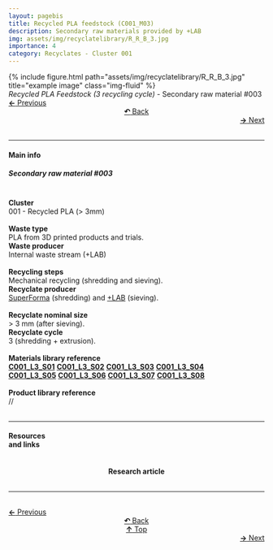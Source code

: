```yaml
---
layout: pagebis
title: Recycled PLA feedstock (C001_M03)
description: Secondary raw materials provided by +LAB
img: assets/img/recyclatelibrary/R_R_B_3.jpg
importance: 4
category: Recyclates - Cluster 001
---
```

<div class="row">
    <div class="col-sm mt-3 mt-md-0">
        {% include figure.html path="assets/img/recyclatelibrary/R_R_B_3.jpg" title="example image" class="img-fluid" %}
    </div>
</div>
<div class="caption">
    <i>Recycled PLA Feedstock (3 recycling cycle)</i> - Secondary raw material #003
</div>

<div class="row justify-content-sm-center">
    <div class="col-sm-4 mt-3 mt-md-0" style="text-align:left">
      <a href="/projects/RecLi_C001_M02/" target="_self"><b>←</b> Previous</a>
    </div>
    <div class="col-sm-4 mt-3 mt-md-0" style="text-align:center">
  <a href="/recyclatelibrary/" target="_self"><b>↶</b> Back</a>
    </div>
    <div class="col-sm-4 mt-3 mt-md-0" style="text-align:right">
        <td align="right"><a href="/projects/RecLi_C001_M04/" target="_self"><b>→</b> Next</a></td>
    </div>
</div>
<br>

<hr>
<h4><b>Main info</b></h4>
<h5>Secondary raw material #003</h5>

<br>

<div class="row justify-content-sm-left">
    <div class="col-sm-3 mt-3 mt-md-0" style="text-align:left">
        <b>Cluster</b>
    </div>
    <div class="col-sm-9 mt-3 mt-md-0" style="text-align:left">
        001 - Recycled PLA (> 3mm)
    </div>
</div>
<br>

<div class="row justify-content-sm-left">
    <div class="col-sm-3 mt-3 mt-md-0" style="text-align:left">
        <b>Waste type</b>
    </div>
    <div class="col-sm-9 mt-3 mt-md-0" style="text-align:left">
        PLA from 3D printed products and trials.
    </div>
</div>
<div class="row justify-content-sm-left">
    <div class="col-sm-3 mt-3 mt-md-0" style="text-align:left">
        <b>Waste producer</b>
    </div>
    <div class="col-sm-9 mt-3 mt-md-0" style="text-align:left">
        Internal waste stream (+LAB)
    </div>
</div>
<br>

<div class="row justify-content-sm-left">
    <div class="col-sm-3 mt-3 mt-md-0" style="text-align:left">
        <b>Recycling steps</b>
    </div>
    <div class="col-sm-9 mt-3 mt-md-0" style="text-align:left">
        Mechanical recycling (shredding and sieving).
    </div>
</div>
<div class="row justify-content-sm-left">
    <div class="col-sm-3 mt-3 mt-md-0" style="text-align:left">
        <b>Recyclate producer</b>
    </div>
    <div class="col-sm-9 mt-3 mt-md-0" style="text-align:left">
        <a href="https://superforma.xyz/">SuperForma</a> (shredding) and <a href="http://piulab.it">+LAB</a> (sieving).
    </div>
</div>
<br>

<div class="row justify-content-sm-left">
    <div class="col-sm-3 mt-3 mt-md-0" style="text-align:left">
        <b>Recyclate nominal size</b>
    </div>
    <div class="col-sm-9 mt-3 mt-md-0" style="text-align:left">
        > 3 mm (after sieving).
    </div>
</div>
<div class="row justify-content-sm-left">
    <div class="col-sm-3 mt-3 mt-md-0" style="text-align:left">
        <b>Recyclate cycle</b>
    </div>
    <div class="col-sm-9 mt-3 mt-md-0" style="text-align:left">
        3 (shredding + extrusion).
    </div>
</div>
<br>

<div class="row justify-content-sm-left">
    <div class="col-sm-3 mt-3 mt-md-0" style="text-align:left">
        <b>Materials library reference</b>
    </div>
    <div class="col-sm-9 mt-3 mt-md-0" style="text-align:left">
        <a href="/projects/MatLi_C001_L3_S01/" target="_blank" title="Recyclate sample"><i class='fas fa-square' style='font-size:1rem'></i> <b>C001_L3_S01</b></a> <a href="/projects/MatLi_C001_L3_S02/" target="_blank" title="Recyclate sample"><i class='fas fa-square' style='font-size:1rem'></i> <b>C001_L3_S02</b></a> <a href="/projects/MatLi_C001_L3_S03/" target="_blank" title="Recyclate sample"><i class='fas fa-square' style='font-size:1rem'></i> <b>C001_L3_S03</b></a> <a href="/projects/MatLi_C001_L3_S04/" target="_blank" title="Recyclate sample"><i class='fas fa-square' style='font-size:1rem'></i> <b>C001_L3_S04</b></a> <br>
        <a href="/projects/MatLi_C001_L3_S05/" target="_blank" title="Recyclate sample"><i class='fas fa-square' style='font-size:1rem'></i> <b>C001_L3_S05</b></a> <a href="/projects/MatLi_C001_L3_S06/" target="_blank" title="Recyclate sample"><i class='fas fa-square' style='font-size:1rem'></i> <b>C001_L3_S06</b></a> <a href="/projects/MatLi_C001_L3_S07/" target="_blank" title="Recyclate sample"><i class='fas fa-square' style='font-size:1rem'></i> <b>C001_L3_S07</b></a> <a href="/projects/MatLi_C003_L1_S08/" target="_blank" title="Recyclate sample"><i class='fas fa-square' style='font-size:1rem'></i> <b>C001_L3_S08</b></a>
    </div>
</div>
<br>

<div class="row justify-content-sm-left">
    <div class="col-sm-3 mt-3 mt-md-0" style="text-align:left">
        <b>Product library reference</b>
    </div>
    <div class="col-sm-9 mt-3 mt-md-0" style="text-align:left">
        //
    </div>
</div>
<br>

<hr>

<div class="row justify-content-sm-left">
    <div class="col-sm-3 mt-3 mt-md-0" style="text-align:left">
    <h4><b>Resources <br>and links</b></h4>
    </div>
    <div class="col-sm-2 mt-3 mt-md-0" style="text-align:center">
    <a href="https://www.sciencedirect.com/science/article/pii/S2589234723003238" title="Research article"><i class='fas fa-clipboard-check' style='font-size:3rem'></i></a> <br><b>Research article</b>
    </div>
</div>

<br>
<hr>

<br>
<div class="row justify-content-sm-center">
    <div class="col-sm-3 mt-3 mt-md-0" style="text-align:left">
          <a href="/projects/RecLi_C001_M02/" target="_self"><b>←</b> Previous</a>
      </div>
    <div class="col-sm-3 mt-3 mt-md-0" style="text-align:center">
  <a href="/recyclatelibrary/" target="_self"><b>↶</b> Back</a>
    </div>
    <div class="col-sm-3 mt-3 mt-md-0" style="text-align:center">
  <a href="#" target="_self"><b>↑</b> Top</a>
    </div>
    <div class="col-sm-3 mt-3 mt-md-0" style="text-align:right">
        <td align="right"><a href="/projects/RecLi_C001_M04/" target="_self"><b>→</b> Next</a></td>
    </div>
</div>
